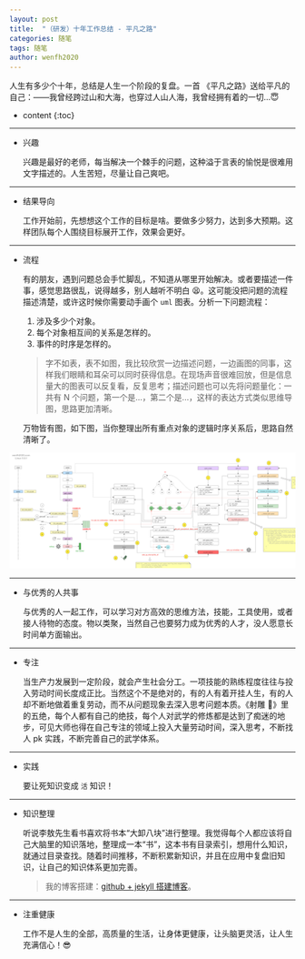 ```yaml
---
layout: post
title:  "（研发）十年工作总结 - 平凡之路"
categories: 随笔
tags: 随笔
author: wenfh2020
---
```


人生有多少个十年，总结是人生一个阶段的复盘。一首 《平凡之路》送给平凡的自己：——我曾经跨过山和大海，也穿过人山人海，我曾经拥有着的一切...😇



* content
{:toc}

---

* 兴趣
  
  兴趣是最好的老师，每当解决一个棘手的问题，这种溢于言表的愉悦是很难用文字描述的。人生苦短，尽量让自己爽吧。

---

* 结果导向
  
  工作开始前，先想想这个工作的目标是啥。要做多少努力，达到多大预期。这样团队每个人围绕目标展开工作，效果会更好。

---

* 流程
  
  有的朋友，遇到问题总会手忙脚乱，不知道从哪里开始解决。或者要描述一件事，感觉思路很乱，说得越多，别人越听不明白 😫。这可能没把问题的流程描述清楚，或许这时候你需要动手画个 `uml` 图表。分析一下问题流程：

  1. 涉及多少个对象。
  2. 每个对象相互间的关系是怎样的。
  3. 事件的时序是怎样的。

  > 字不如表，表不如图，我比较欣赏一边描述问题，一边画图的同事，这样我们眼睛和耳朵可以同时获得信息。在现场声音很难回放，但是信息量大的图表可以反复看，反复思考；描述问题也可以先将问题量化：一共有 N 个问题，第一个是...，第二个是...，这样的表达方式类似思维导图，思路更加清晰。

  万物皆有图，如下图，当你整理出所有重点对象的逻辑时序关系后，思路自然清晰了。

<div align=center><img src="/images/2021/2021-12-31-12-44-05.png" data-action="zoom"/></div>

---

* 与优秀的人共事
  
  与优秀的人一起工作，可以学习对方高效的思维方法，技能，工具使用，或者接人待物的态度。物以类聚，当然自己也要努力成为优秀的人才，没人愿意长时间单方面输出。

---

* 专注
  
  当生产力发展到一定阶段，就会产生社会分工。一项技能的熟练程度往往与投入劳动时间长度成正比。当然这个不是绝对的，有的人有着开挂人生，有的人却不断地做着重复劳动，而不从问题现象去深入思考问题本质。《射雕 🏹》里的五绝，每个人都有自己的绝技，每个人对武学的修炼都是达到了痴迷的地步，可见大师也得在自己专注的领域上投入大量劳动时间，深入思考，不断找人 pk 实践，不断完善自己的武学体系。

---

* 实践
  
  要让死知识变成 `活` 知识！

---

* 知识整理
  
  听说李敖先生看书喜欢将书本“大卸八块”进行整理。我觉得每个人都应该将自己大脑里的知识落地，整理成一本“书”，这本书有目录索引，想用什么知识，就通过目录查找。随着时间推移，不断积累新知识，并且在应用中复盘旧知识，让自己的知识体系更加完善。
  
  > 我的博客搭建：[github + jekyll 搭建博客](https://wenfh2020.com/2020/02/17/make-blog/)。
  
---

* 注重健康
  
  工作不是人生的全部，高质量的生活，让身体更健康，让头脑更灵活，让人生充满信心！😎
